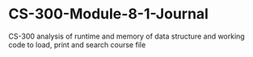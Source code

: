 # CS-300-Module-8-1-Journal
CS-300 analysis of runtime and memory of data structure and working code to load, print and search course file
